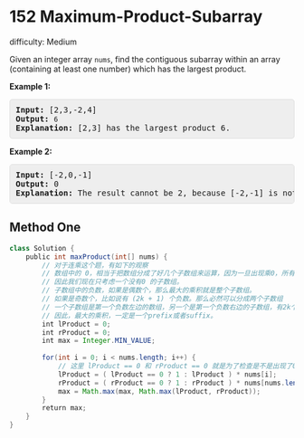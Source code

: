 # 152 Maximum-Product-Subarray

difficulty: Medium

<style>
        section pre{
          background-color: #eee;
          border: 1px solid #ddd;
          padding:10px;
          border-radius: 5px;
        }
      </style>
<section>
<div><p>Given an integer array&nbsp;<code>nums</code>, find the contiguous subarray within an array (containing at least one number) which has the largest product.</p>
<p><strong>Example 1:</strong></p>
<pre><strong>Input:</strong> [2,3,-2,4]
<strong>Output:</strong> <code>6</code>
<strong>Explanation:</strong>&nbsp;[2,3] has the largest product 6.
</pre>
<p><strong>Example 2:</strong></p>
<pre><strong>Input:</strong> [-2,0,-1]
<strong>Output:</strong> 0
<strong>Explanation:</strong>&nbsp;The result cannot be 2, because [-2,-1] is not a subarray.</pre>
</div></section>
 
 ## Method One 
 
``` Java
class Solution {
    public int maxProduct(int[] nums) {
        // 对于连乘这个题，有如下的观察
        // 数组中的 0，相当于把数组分成了好几个子数组来运算，因为一旦出现乘0，所有的都变0了。
        // 因此我们现在只考虑一个没有0 的子数组。
        // 子数组中的负数，如果是偶数个，那么最大的乘积就是整个子数组。
        // 如果是奇数个，比如说有 (2k + 1) 个负数。那么必然可以分成两个子数组
        // 一个子数组是第一个负数左边的数组，另一个是第一个负数右边的子数组，有2k个负数，因此是正数。
        // 因此，最大的乘积，一定是一个prefix或者suffix。
        int lProduct = 0;
        int rProduct = 0;
        int max = Integer.MIN_VALUE;
        
        for(int i = 0; i < nums.length; i++) {
            // 这里 lProduct == 0 和 rProduct == 0 就是为了检查是不是出现了0，如果出现了就重设当前乘积为1。
            lProduct = ( lProduct == 0 ? 1 : lProduct ) * nums[i];
            rProduct = ( rProduct == 0 ? 1 : rProduct ) * nums[nums.length - i - 1];
            max = Math.max(max, Math.max(lProduct, rProduct));
        }
        return max;
    }
}
​
```
